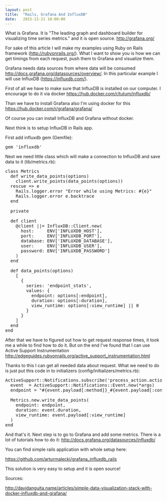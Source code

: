 ```yaml
---
layout: post
title:  "Rails, Grafana And InfluxDB"
date:   2015-12-21 18:00:00
---
```


What is Grafana. It is "The leading graph and dashboard builder for visualizing time series metrics." and it is open source. <a href="http://grafana.org/" target="_blank">http://grafana.org/</a>

For sake of this article I will make my examples using Ruby on Rails framework (<a href="http://rubyonrails.org/" target="_blank">http://rubyonrails.org/</a>). What I want to show you is how we can get timings from each request, push them to Grafana and visualize them.

Grafana needs data sources from where data will be consumed <a href="http://docs.grafana.org/datasources/overview/" target="_blank">http://docs.grafana.org/datasources/overview/</a>. In this particular example I will use InfluxDB (<a href="https://influxdb.com/" target="_blank">https://influxdb.com/</a>).

First of all we have to make sure that InfluxDB is installed on our computer. I encourage to do it via docker <a href="https://hub.docker.com/r/tutum/influxdb/" target="_blank">https://hub.docker.com/r/tutum/influxdb/</a>

Than we have to install Grafana also I'm using docker for this <a href="https://hub.docker.com/r/grafana/grafana/" target="_blank">https://hub.docker.com/r/grafana/grafana/</a>

Of course you can install InfluxDB and Grafana without docker.

Next think is to setup InfluxDB in Rails app.

First add influxdb gem (Gemfile):
<pre class="EnlighterJSRAW" data-enlighter-language="ruby">gem 'influxdb'</pre>
Next we need little class which will make a connection to InfluxDB and save data to it (lib/metrics.rb):
<pre class="EnlighterJSRAW" data-enlighter-language="ruby">class Metrics
  def write_data_points(options)
    client.write_points(data_points(options))
  rescue =&gt; e
    Rails.logger.error "Error while using Metrics: #{e}"
    Rails.logger.error e.backtrace
  end

  private

  def client
    @client ||= InfluxDB::Client.new(
      host:     ENV['INFLUXDB_HOST'],
      port:     ENV['INFLUXDB_PORT'],
      database: ENV['INFLUXDB_DATABASE'],
      user:     ENV['INFLUXDB_USER'],
      password: ENV['INFLUXDB_PASSWORD']
    )
  end

  def data_points(options)
    [
      {
        series: 'endpoint_stats',
        values: {
          endpoint: options[:endpoint],
          duration: options[:duration],
          view_runtime: options[:view_runtime] || 0
        }
      }
    ]
  end
end
</pre>
After that we have to figured out how to get request response times, it took me a while to find how to do it. But on the end I've found that I can use Active Support Instrumentation <a href="http://edgeguides.rubyonrails.org/active_support_instrumentation.html" target="_blank">http://edgeguides.rubyonrails.org/active_support_instrumentation.html</a>

Thanks to this I can get all needed data about request. What we need to do is just put this code in to initializers (config/initializers/metrics.rb):
<pre class="EnlighterJSRAW" data-enlighter-language="ruby">ActiveSupport::Notifications.subscribe('process_action.action_controller') do |*args|
  event  = ActiveSupport::Notifications::Event.new(*args)
  endpoint = "#{event.payload[:method]}_#{event.payload[:controller]}##{event.payload[:action]}"

  Metrics.new.write_data_points(
    endpoint: endpoint,
    duration: event.duration,
    view_runtime: event.payload[:view_runtime]
  )
end
</pre>
And that's it. Next step is to go to Grafana and add some metrics. There is a lot of tutorials how to do it: <a href="http://docs.grafana.org/datasources/influxdb/" target="_blank">http://docs.grafana.org/datasources/influxdb/</a>

You can find simple rails application with whole setup here:

<a href="https://github.com/arturmalecki/grafana_influxdb_rails" target="_blank">https://github.com/arturmalecki/grafana_influxdb_rails</a>

This solution is very easy to setup and it is open source!

Sources:

<a href="http://davidanguita.name/articles/simple-data-visualization-stack-with-docker-influxdb-and-grafana/" target="_blank">http://davidanguita.name/articles/simple-data-visualization-stack-with-docker-influxdb-and-grafana/</a>
